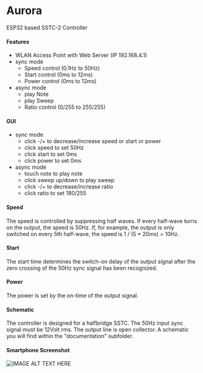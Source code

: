 # Aurora
ESP32 based SSTC-2 Controller
#### Features
* WLAN Access Point with Web Server (IP 192.168.4.1)
* sync mode
  * Speed control (0.1Hz to 50Hz)
  * Start control (0ms to 12ms)
  * Power control (0ms to 12ms)
* async mode
  * play Note
  * play Sweep
  * Ratio control (0/255 to 255/255)

#### GUI
* sync mode
  * click -/+ to decrease/increase speed or start or power
  * click speed to set 50Hz
  * click start to set 0ms
  * click power to set 0ms
* async mode
  * touch note to play note
  * click sweep up/down to play sweep
  * click -/+ to decrease/increase ratio
  * click ratio to set 180/255

#### Speed
The speed is controlled by suppressing half waves. If every half-wave turns on the output, the speed is 50Hz. If, for example, the output is only switched on every 5th half-wave, the speed is 1 / (5 * 20ms) = 10Hz.
#### Start
The start time determines the switch-on delay of the output signal after the zero crossing of the 50Hz sync signal has been recognized.
#### Power
The power is set by the on-time of the output signal.
#### Schematic
The controller is designed for a halfbridge SSTC. The 50Hz input sync signal must be 12Volt rms. The output line is open collector. A schematic you will find within the "documentation" subfolder.
#### Smartphone Screenshot
![IMAGE ALT TEXT HERE](https://www.dorstel.de/github/Aurora_v1.1.png)
